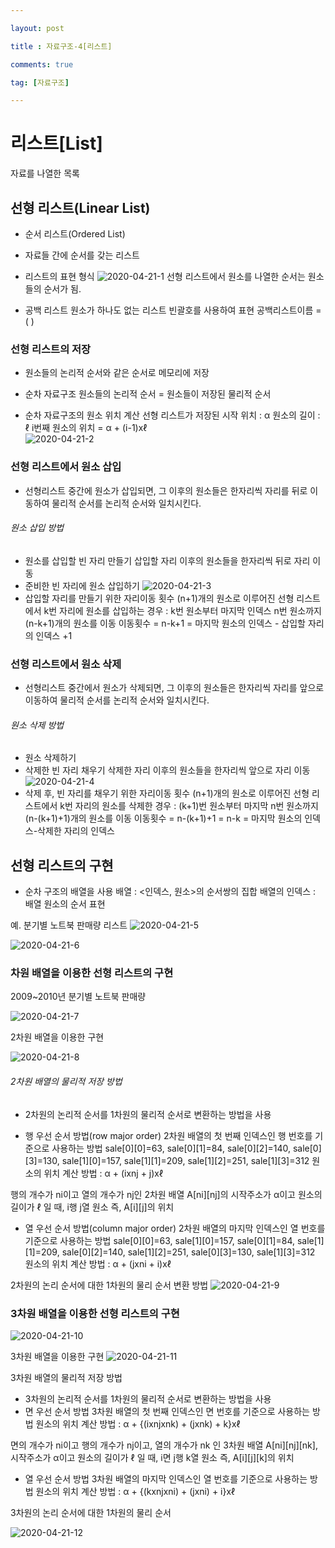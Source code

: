 ```yaml
---

layout: post

title : 자료구조-4[리스트]

comments: true

tag: [자료구조]

---
```


# 리스트[List]
자료를 나열한 목록

## 선형 리스트(Linear List)
* 순서 리스트(Ordered List)

* 자료들 간에 순서를 갖는 리스트

* 리스트의 표현 형식
![2020-04-21-1](https://user-images.githubusercontent.com/62532608/79853901-99e65980-8403-11ea-9ae6-43be6282d24c.png)
선형 리스트에서 원소를 나열한 순서는 원소들의 순서가 됨.
* 공백 리스트
원소가 하나도 없는 리스트
빈괄호를 사용하여 표현
공백리스트이름 = ( )

### 선형 리스트의 저장
* 원소들의 논리적 순서와 같은 순서로 메모리에 저장
* 순차 자료구조
원소들의 논리적 순서 = 원소들이 저장된 물리적 순서

* 순차 자료구조의 원소 위치 계산
선형 리스트가 저장된 시작 위치 : α
원소의 길이 :  ℓ
i번째 원소의 위치 =  α + (i-1)ⅹℓ  
![2020-04-21-2](https://user-images.githubusercontent.com/62532608/79854556-93a4ad00-8404-11ea-98fd-3ed8c41521b1.png)

### 선형 리스트에서 원소 삽입
* 선형리스트 중간에 원소가 삽입되면, 그 이후의 원소들은 한자리씩 자리를 뒤로 이동하여 물리적 순서를 논리적 순서와 일치시킨다.

###### 원소 삽입 방법
*  원소를 삽입할 빈 자리 만들기
삽입할 자리 이후의 원소들을 한자리씩 뒤로 자리 이동
* 준비한 빈 자리에 원소 삽입하기
![2020-04-21-3](https://user-images.githubusercontent.com/62532608/79854789-eed69f80-8404-11ea-83c2-0ed21bbc14e5.png)
* 삽입할 자리를 만들기 위한 자리이동 횟수
(n+1)개의 원소로 이루어진 선형 리스트에서 k번 자리에 원소를 삽입하는 경우 : k번 원소부터 마지막 인덱스 n번 원소까지 (n-k+1)개의 원소를 이동
이동횟수 = n-k+1 = 마지막 원소의 인덱스 - 삽입할 자리의 인덱스 +1

### 선형 리스트에서 원소 삭제
* 선형리스트 중간에서 원소가 삭제되면, 그 이후의 원소들은 한자리씩 자리를 앞으로 이동하여 물리적 순서를 논리적 순서와 일치시킨다.

###### 원소 삭제 방법
*  원소 삭제하기
*  삭제한 빈 자리 채우기
삭제한 자리 이후의 원소들을 한자리씩 앞으로 자리 이동
![2020-04-21-4](https://user-images.githubusercontent.com/62532608/79855032-5ab90800-8405-11ea-8c0e-559983e383a0.png)
* 삭제 후, 빈 자리를 채우기 위한 자리이동 횟수
(n+1)개의 원소로 이루어진 선형 리스트에서 k번 자리의 원소를 삭제한 경우 : (k+1)번 원소부터 마지막 n번 원소까지 (n-(k+1)+1)개의 원소를 이동
이동횟수 = n-(k+1)+1 = n-k = 마지막 원소의 인덱스-삭제한 자리의 인덱스

## 선형 리스트의 구현
* 순차 구조의 배열을 사용
배열  : <인덱스, 원소>의 순서쌍의 집합
배열의 인덱스 : 배열 원소의 순서 표현

예. 분기별 노트북 판매량 리스트
![2020-04-21-5](https://user-images.githubusercontent.com/62532608/79855980-b0da7b00-8406-11ea-970f-ca255dbd3f9f.png)

![2020-04-21-6](https://user-images.githubusercontent.com/62532608/79856137-e3847380-8406-11ea-847b-f12fd06ff208.png)

### 차원 배열을 이용한 선형 리스트의 구현

 2009~2010년 분기별 노트북 판매량

![2020-04-21-7](https://user-images.githubusercontent.com/62532608/79856242-0f9ff480-8407-11ea-8efd-583695721d58.png)

 2차원 배열을 이용한 구현

![2020-04-21-8](https://user-images.githubusercontent.com/62532608/79856371-3b22df00-8407-11ea-8741-f96f62b1e37e.png)

###### 2차원 배열의 물리적 저장 방법

* 2차원의 논리적 순서를 1차원의 물리적 순서로 변환하는 방법을 사용

* 행 우선 순서 방법(row major order)
2차원 배열의 첫 번째 인덱스인 행 번호를 기준으로 사용하는 방법
sale[0][0]=63, sale[0][1]=84, sale[0][2]=140, sale[0][3]=130, sale[1][0]=157, sale[1][1]=209, sale[1][2]=251, sale[1][3]=312
원소의 위치 계산 방법 : α + (iⅹnj + j)ⅹℓ

행의 개수가 ni이고 열의 개수가 nj인 2차원 배열 A[ni][nj]의 시작주소가 α이고
원소의 길이가 ℓ 일 때, i행 j열 원소 즉, A[i][j]의 위치

* 열 우선 순서 방법(column major order)
2차원 배열의 마지막 인덱스인 열 번호를 기준으로 사용하는 방법
sale[0][0]=63, sale[1][0]=157, sale[0][1]=84, sale[1][1]=209, sale[0][2]=140, sale[1][2]=251, sale[0][3]=130, sale[1][3]=312
원소의 위치 계산 방법 : α + (jⅹni + i)ⅹℓ

2차원의 논리 순서에 대한 1차원의 물리 순서 변환 방법
![2020-04-21-9](https://user-images.githubusercontent.com/62532608/79857156-4e827a00-8408-11ea-9ecb-38ab1c53b598.png)

### 3차원 배열을 이용한 선형 리스트의 구현
![2020-04-21-10](https://user-images.githubusercontent.com/62532608/79857311-8d183480-8408-11ea-9e38-fcfb3af6f244.png)

3차원 배열을 이용한 구현
![2020-04-21-11](https://user-images.githubusercontent.com/62532608/79857437-c2248700-8408-11ea-9900-ac3fc73454f8.png)

3차원 배열의 물리적 저장 방법
* 3차원의 논리적 순서를 1차원의 물리적 순서로 변환하는 방법을 사용
* 면 우선 순서 방법
3차원 배열의 첫 번째 인덱스인 면 번호를 기준으로 사용하는 방법
원소의 위치 계산 방법 : α + {(iⅹnjⅹnk) + (jⅹnk) + k}ⅹℓ

면의 개수가 ni이고 행의 개수가 nj이고, 열의 개수가 nk 인 3차원 배열 A[ni][nj][nk],
시작주소가 α이고 원소의 길이가 ℓ 일 때, i면 j행 k열 원소 즉, A[i][j][k]의 위치

* 열 우선 순서 방법
3차원 배열의 마지막 인덱스인 열 번호를 기준으로 사용하는 방법
원소의 위치 계산 방법 : α + {(kⅹnjⅹni) + (jⅹni) + i}ⅹℓ

3차원의 논리 순서에 대한 1차원의 물리 순서

![2020-04-21-12](https://user-images.githubusercontent.com/62532608/79857642-0e6fc700-8409-11ea-953f-88b6e126302b.png)
